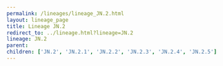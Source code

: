 ```yaml
---
permalink: /lineages/lineage_JN.2.html
layout: lineage_page
title: Lineage JN.2
redirect_to: ../lineage.html?lineage=JN.2
lineage: JN.2
parent: 
children: ['JN.2', 'JN.2.1', 'JN.2.2', 'JN.2.3', 'JN.2.4', 'JN.2.5']
---
```

